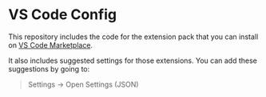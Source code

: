 # VS Code Config

This repository includes the code for the extension pack that you can install on [VS Code Marketplace]().

It also includes suggested settings for those extensions.
You can add these suggestions by going to:

> Settings -> Open Settings (JSON)